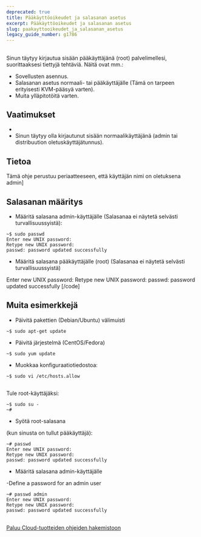 ```yaml
---
deprecated: true
title: Pääkäyttöoikeudet ja salasanan asetus
excerpt: Pääkäyttöoikeudet ja salasanan asetus
slug: paakayttooikeudet_ja_salasanan_asetus
legacy_guide_number: g1786
---
```



## 
Sinun täytyy kirjautua sisään pääkäyttäjänä (root) palvelimellesi, suorittaaksesi tiettyjä tehtäviä. Näitä ovat mm.:

- Sovellusten asennus.
- Salasanan asetus normaali- tai pääkäyttäjälle (Tämä on tarpeen erityisesti KVM-pääsyä varten).
- Muita ylläpitotöitä varten.




## Vaatimukset

- []({legacy}1775)
- Sinun täytyy olla kirjautunut sisään normaalikäyttäjänä (admin tai distribuution oletuskäyttäjätunnus).



## Tietoa
Tämä ohje perustuu periaatteeseen, että käyttäjän nimi on oletuksena admin]


## Salasanan määritys

- Määritä salasana admin-käyttäjälle (Salasanaa ei näytetä selvästi turvallisuussyistä):

```
~$ sudo passwd
Enter new UNIX password:
Retype new UNIX password:
passwd: password updated successfully
```


- Määritä salasana pääkäyttäjälle (root) (Salasanaa ei näytetä selvästi turvallisuussyistä)

Enter new UNIX password:
Retype new UNIX password:
passwd: password updated successfully
[/code]


## Muita esimerkkejä

- Päivitä pakettien (Debian/Ubuntu) välimuisti

```
~$ sudo apt-get update
```


- Päivitä järjestelmä (CentOS/Fedora)

```
~$ sudo yum update
```


- Muokkaa konfiguraatiotiedostoa:

```
~$ sudo vi /etc/hosts.allow
```





## 
Tule root-käyttäjäksi:

```
~$ sudo su -
~#
```



- Syötä root-salasana 

(kun sinusta on tullut pääkäyttäjä):

```
~# passwd
Enter new UNIX password:
Retype new UNIX password:
passwd: password updated successfully
```



- Määritä salasana admin-käyttäjälle

-Define a password for
an admin user

```
~# passwd admin
Enter new UNIX password:
Retype new UNIX password:
passwd: password updated successfully
```




## 
[Paluu Cloud-tuotteiden ohjeiden hakemistoon]({legacy}1785)


